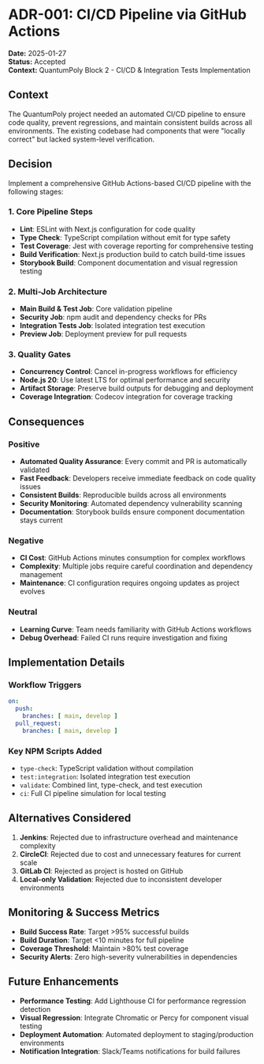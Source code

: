 # ADR-001: CI/CD Pipeline via GitHub Actions

**Date:** 2025-01-27  
**Status:** Accepted  
**Context:** QuantumPoly Block 2 - CI/CD & Integration Tests Implementation

## Context

The QuantumPoly project needed an automated CI/CD pipeline to ensure code quality, prevent regressions, and maintain consistent builds across all environments. The existing codebase had components that were "locally correct" but lacked system-level verification.

## Decision

Implement a comprehensive GitHub Actions-based CI/CD pipeline with the following stages:

### 1. **Core Pipeline Steps**
- **Lint**: ESLint with Next.js configuration for code quality
- **Type Check**: TypeScript compilation without emit for type safety
- **Test Coverage**: Jest with coverage reporting for comprehensive testing
- **Build Verification**: Next.js production build to catch build-time issues
- **Storybook Build**: Component documentation and visual regression testing

### 2. **Multi-Job Architecture**
- **Main Build & Test Job**: Core validation pipeline
- **Security Job**: npm audit and dependency checks for PRs
- **Integration Tests Job**: Isolated integration test execution
- **Preview Job**: Deployment preview for pull requests

### 3. **Quality Gates**
- **Concurrency Control**: Cancel in-progress workflows for efficiency
- **Node.js 20**: Use latest LTS for optimal performance and security
- **Artifact Storage**: Preserve build outputs for debugging and deployment
- **Coverage Integration**: Codecov integration for coverage tracking

## Consequences

### Positive
- **Automated Quality Assurance**: Every commit and PR is automatically validated
- **Fast Feedback**: Developers receive immediate feedback on code quality issues
- **Consistent Builds**: Reproducible builds across all environments
- **Security Monitoring**: Automated dependency vulnerability scanning
- **Documentation**: Storybook builds ensure component documentation stays current

### Negative
- **CI Cost**: GitHub Actions minutes consumption for complex workflows
- **Complexity**: Multiple jobs require careful coordination and dependency management
- **Maintenance**: CI configuration requires ongoing updates as project evolves

### Neutral
- **Learning Curve**: Team needs familiarity with GitHub Actions workflows
- **Debug Overhead**: Failed CI runs require investigation and fixing

## Implementation Details

### Workflow Triggers
```yaml
on:
  push:
    branches: [ main, develop ]
  pull_request:
    branches: [ main, develop ]
```

### Key NPM Scripts Added
- `type-check`: TypeScript validation without compilation
- `test:integration`: Isolated integration test execution
- `validate`: Combined lint, type-check, and test execution
- `ci`: Full CI pipeline simulation for local testing

## Alternatives Considered

1. **Jenkins**: Rejected due to infrastructure overhead and maintenance complexity
2. **CircleCI**: Rejected due to cost and unnecessary features for current scale
3. **GitLab CI**: Rejected as project is hosted on GitHub
4. **Local-only Validation**: Rejected due to inconsistent developer environments

## Monitoring & Success Metrics

- **Build Success Rate**: Target >95% successful builds
- **Build Duration**: Target <10 minutes for full pipeline
- **Coverage Threshold**: Maintain >80% test coverage
- **Security Alerts**: Zero high-severity vulnerabilities in dependencies

## Future Enhancements

- **Performance Testing**: Add Lighthouse CI for performance regression detection
- **Visual Regression**: Integrate Chromatic or Percy for component visual testing
- **Deployment Automation**: Automated deployment to staging/production environments
- **Notification Integration**: Slack/Teams notifications for build failures
